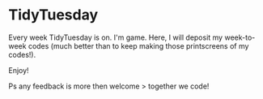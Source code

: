 # TidyTuesday
Every week TidyTuesday is on. I'm game.
Here, I will deposit my week-to-week codes (much better than to keep making those printscreens of my codes!).

Enjoy!

Ps any feedback is more then welcome > together we code!
